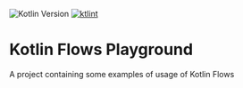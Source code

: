 ![Kotlin Version](https://img.shields.io/badge/Kotlin-1.9.23-blue?style=flat&logo=kotlin)
<a href="https://pinterest.github.io/ktlint/"><img src="https://img.shields.io/badge/code%20style-%E2%9D%A4-FF4081.svg" alt="ktlint"></a>

# Kotlin Flows Playground
A project containing some examples of usage of Kotlin Flows
